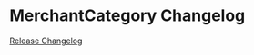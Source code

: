 # MerchantCategory Changelog

[Release Changelog](https://github.com/spryker/merchant-category/releases)
